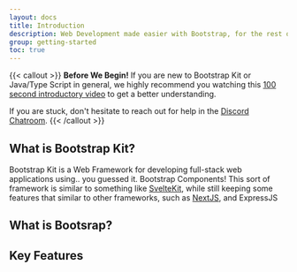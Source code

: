 ```yaml
---
layout: docs
title: Introduction
description: Web Development made easier with Bootstrap, for the rest of us. Welcome to Bootstrap Kit.
group: getting-started
toc: true
---
```


{{< callout >}}
<i class="bi bi-lightbulb-fill"></i> **Before We Begin!** If you are new to Bootstrap Kit or Java/Type Script in general, we highly recommend you watching this [100 second introductory video](https://youtu.be/H1eEFfAkIik?si=vPAtApCdI3m05Mes) to get a better understanding.

<i class="bi bi-discord"></i> If you are stuck, don't hesitate to reach out for help in the [Discord Chatroom](https://discord.com/invite/svelte).
{{< /callout >}}

## What is Bootstrap Kit?

Bootstrap Kit is a Web Framework for developing full-stack web applications using.. you guessed it. Bootstrap Components! This sort of framework is similar to something like [SvelteKit](https://svelte.dev/docs/kit/introduction), while still keeping some features that similar to other frameworks, such as [NextJS](), and ExpressJS

## What is Bootsrap?

## Key Features
